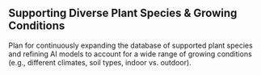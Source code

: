 ## Supporting Diverse Plant Species & Growing Conditions
Plan for continuously expanding the database of supported plant species and refining AI models to account for a wide range of growing conditions (e.g., different climates, soil types, indoor vs. outdoor).
